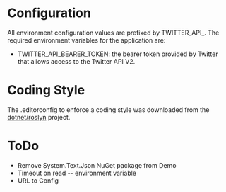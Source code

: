 # Configuration

All environment configuration values are prefixed by TWITTER_API_. The required
environment variables for the application are: 
* TWITTER_API_BEARER_TOKEN: the bearer token provided by Twitter that allows access to the Twitter API V2.

# Coding Style

The .editorconfig to enforce a coding style was downloaded from the 
[dotnet/roslyn](https://github.com/dotnet/roslyn/blob/main/.editorconfig) project.

# ToDo

* Remove System.Text.Json NuGet package from Demo
* Timeout on read -- environment variable
* URL to Config
